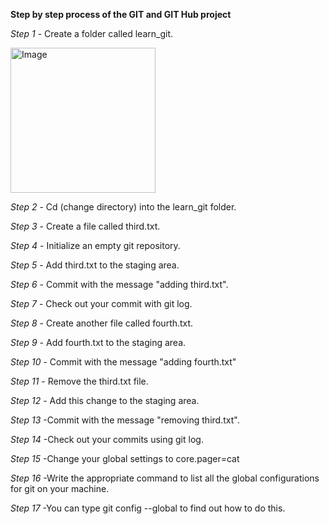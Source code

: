 **Step by step process of the GIT and GIT Hub project**


*Step 1* - Create a folder called learn_git.


<img width="232" alt="Image" src="https://github.com/user-attachments/assets/4d3f944d-8ad3-42c6-b431-5fa179217fb3" />

*Step 2* - Cd (change directory) into the learn_git folder.



*Step 3* - Create a file called third.txt.



*Step 4* - Initialize an empty git repository.



*Step 5* - Add third.txt to the staging area.



*Step 6* - Commit with the message "adding third.txt".



*Step 7* - Check out your commit with git log.



*Step 8* - Create another file called fourth.txt.



*Step 9* - Add fourth.txt to the staging area.



*Step 10* - Commit with the message "adding fourth.txt" 



*Step 11* - Remove the third.txt file.



*Step 12* - Add this change to the staging area.



*Step 13* -Commit with the message "removing third.txt".



*Step 14* -Check out your commits using git log.



*Step 15* -Change your global settings to core.pager=cat



*Step 16* -Write the appropriate command to list all the global configurations for git on your machine.



*Step 17* -You can type git config --global to find out how to do this.


